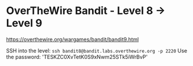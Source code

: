 # OverTheWire Bandit - Level 8 → Level 9

https://overthewire.org/wargames/bandit/bandit9.html

SSH into the level: `ssh bandit8@bandit.labs.overthewire.org -p 2220`
Use the password: 'TESKZC0XvTetK0S9xNwm25STk5iWrBvP'
